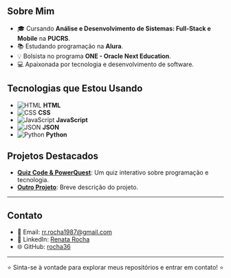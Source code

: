 ## Sobre Mim

- 🎓 Cursando **Análise e Desenvolvimento de Sistemas: Full-Stack e Mobile** na **PUCRS**.
- 📚 Estudando programação na **Alura**.
- 💡 Bolsista no programa **ONE - Oracle Next Education**.
- 💻 Apaixonada por tecnologia e desenvolvimento de software.

## Tecnologias que Estou Usando

- ![HTML](https://img.shields.io/badge/HTML5-E34F26?style=for-the-badge&logo=html5&logoColor=white) **HTML**
- ![CSS](https://img.shields.io/badge/CSS3-1572B6?style=for-the-badge&logo=css3&logoColor=white) **CSS**
- ![JavaScript](https://img.shields.io/badge/JavaScript-F7DF1E?style=for-the-badge&logo=javascript&logoColor=black) **JavaScript**
- ![JSON](https://img.shields.io/badge/JSON-000000?style=for-the-badge&logo=json&logoColor=white) **JSON**
- ![Python](https://img.shields.io/badge/Python-3776AB?style=for-the-badge&logo=python&logoColor=white) **Python**

## Projetos Destacados

- **[Quiz Code & PowerQuest](https://github.com/rocha36/quiz-code-powerquest)**: Um quiz interativo sobre programação e tecnologia.
- **[Outro Projeto](link-do-projeto)**: Breve descrição do projeto.

---

## Contato

- 📧 Email: rr.rocha1987@gmail.com
- 💼 LinkedIn: [Renata Rocha](https://www.linkedin.com/in/seu-linkedin)
- 🌐 GitHub: [rocha36](https://github.com/rocha36)

---

⭐️ Sinta-se à vontade para explorar meus repositórios e entrar em contato! ⭐️
